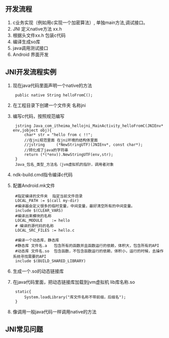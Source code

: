 ## 开发流程

1.  c业务实现（例如用c实现一个加密算法）, 单独main方法,调试接口。
2.  JNI 定义native方法 xx.h
3.  根据头文件xx.h 包装c代码
4.  编译生成so库
5.  java调用测试接口
6.  Android 界面开发


## JNI开发流程实例

1. 现在java代码里面声明一个native的方法
	 	
	 	public native String helloFromC();
	 	
2. 在工程目录下创建一个文件夹 名称jni
3. 编写c代码，按照规范编写

		jstring Java_com_itheima_hellojni_MainActivity_helloFromC(JNIEnv* env,jobject obj){
			char* str = "hello from c !!";
			//在jni规范里面 在jni环境的结构体里面
			//jstring     (*NewStringUTF)(JNIEnv*, const char*);
			//转化成了java的字符串
			return (*(*env)).NewStringUTF(env,str);
		}
		Java_包名_类型_方法名（jvm虚拟机的指针，调用者对象
		
4. ndk-build.cmd指令编译c代码
5. 配置Android.mk文件

		#指定编译的文件夹  指定当前文件目录
		LOCAL_PATH := $(call my-dir)
		#编译器会定义很多的临时变量，中间变量，最好清空所有的中间变量。
		include $(CLEAR_VARS)
		#编译出来模块的名称
		LOCAL_MODULE    := hello
		# 编译的源代码的名称
		LOCAL_SRC_FILES := hello.c
		
		#编译一个动态库，静态库
		#静态库 文件名.a   包含所有的函数并且函数运行的依赖，体积大，包含所有的API
		#动态库 文件名.so  包含函数，不包含函数运行的依赖，体积小，运行的时候，去操作系统寻找需要的API
		include $(BUILD_SHARED_LIBRARY)
6. 生成一个.so的动态链接库
7. 在java代码里面，把动态链接库加载到jvm虚拟机
    lib库名称.so
		
		static{
			System.loadLibrary("库文件名称不带前缀，后缀名");
		}
		
8. 像调用一般java代码一样调用native的方法

## JNI常见问题

